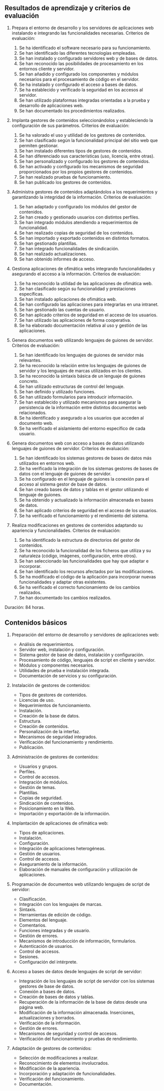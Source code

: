 ## Resultados de aprendizaje y criterios de evaluación

1. Prepara el entorno de desarrollo y los servidores de aplicaciones web instalando e integrando las funcionalidades necesarias. Criterios de evaluación:
    1. Se ha identificado el software necesario para su funcionamiento.
    2. Se han identificado las diferentes tecnologías empleadas.
    3. Se han instalado y configurado servidores web y de bases de datos.
    4. Se han reconocido las posibilidades de procesamiento en los entornos cliente y servidor.
    5. Se han añadido y configurado los componentes y módulos necesarios para el procesamiento de código en el servidor.
    6. Se ha instalado y configurado el acceso a bases de datos.
    7. Se ha establecido y verificado la seguridad en los accesos al servidor.
    8. Se han utilizado plataformas integradas orientadas a la prueba y desarrollo de aplicaciones web.
    9. Se han documentado los procedimientos realizados.

2. Implanta gestores de contenidos seleccionándolos y estableciendo la configuración de sus parámetros. Criterios de evaluación:
    1. Se ha valorado el uso y utilidad de los gestores de contenidos.
    2. Se han clasificado según la funcionalidad principal del sitio web que permiten gestionar.
    3. Se han instalado diferentes tipos de gestores de contenidos.
    4. Se han diferenciado sus características (uso, licencia, entre otras).
    5. Se han personalizado y configurado los gestores de contenidos.
    6. Se han activado y configurado los mecanismos de seguridad proporcionados por los propios gestores de contenidos.
    7. Se han realizado pruebas de funcionamiento.
    8. Se han publicado los gestores de contenidos.

3. Administra gestores de contenidos adaptándolos a los requerimientos y garantizando la integridad de la información. Criterios de evaluación:
    1. Se han adaptado y configurado los módulos del gestor de contenidos.
    2. Se han creado y gestionado usuarios con distintos perfiles.
    3. Se han integrado módulos atendiendo a requerimientos de funcionalidad.
    4. Se han realizado copias de seguridad de los contenidos.
    5. Se han importado y exportado contenidos en distintos formatos.
    6. Se han gestionado plantillas.
    7. Se han integrado funcionalidades de sindicación.
    8. Se han realizado actualizaciones.
    9. Se han obtenido informes de acceso.

4. Gestiona aplicaciones de ofimática webs integrando funcionalidades y asegurando el acceso a la información. Criterios de evaluación:
    1. Se ha reconocido la utilidad de las aplicaciones de ofimática web.
    2. Se han clasificado según su funcionalidad y prestaciones específicas.
    3. Se han instalado aplicaciones de ofimática web.
    4. Se han configurado las aplicaciones para integrarlas en una intranet.
    5. Se han gestionado las cuentas de usuario.
    6. Se han aplicado criterios de seguridad en el acceso de los usuarios.
    7. Se han utilizado las aplicaciones de forma cooperativa.
    8. Se ha elaborado documentación relativa al uso y gestión de las aplicaciones.

5. Genera documentos web utilizando lenguajes de guiones de servidor. Criterios de evaluación:
    1. Se han identificado los lenguajes de guiones de servidor más relevantes.
    2. Se ha reconocido la relación entre los lenguajes de guiones de servidor y los lenguajes de marcas utilizados en los clientes.
    3. Se ha reconocido la sintaxis básica de un lenguaje de guiones concreto.
    4. Se han utilizado estructuras de control del lenguaje.
    5. Se han definido y utilizado funciones.
    6. Se han utilizado formularios para introducir información.
    7. Se han establecido y utilizado mecanismos para asegurar la persistencia de la información entre distintos documentos web relacionados.
    8. Se ha identificado y asegurado a los usuarios que acceden al documento web.
    9. Se ha verificado el aislamiento del entorno específico de cada usuario.

6. Genera documentos web con acceso a bases de datos utilizando lenguajes de guiones de servidor. Criterios de evaluación:
    1. Se han identificado los sistemas gestores de bases de datos más utilizados en entornos web.
    2. Se ha verificado la integración de los sistemas gestores de bases de datos con el lenguaje de guiones de servidor.
    3. Se ha configurado en el lenguaje de guiones la conexión para el acceso al sistema gestor de base de datos.
    4. Se han creado bases de datos y tablas en el gestor utilizando el lenguaje de guiones.
    5. Se ha obtenido y actualizado la información almacenada en bases de datos.
    6. Se han aplicado criterios de seguridad en el acceso de los usuarios.
    7. Se ha verificado el funcionamiento y el rendimiento del sistema.

7. Realiza modificaciones en gestores de contenidos adaptando su apariencia y funcionalidades. Criterios de evaluación:
    1. Se ha identificado la estructura de directorios del gestor de contenidos.
    2. Se ha reconocido la funcionalidad de los ficheros que utiliza y su naturaleza (código, imágenes, configuración, entre otros).
    3. Se han seleccionado las funcionalidades que hay que adaptar e incorporar.
    4. Se han identificado los recursos afectados por las modificaciones.
    5. Se ha modificado el código de la aplicación para incorporar nuevas funcionalidades y adaptar otras existentes.
    6. Se ha verificado el correcto funcionamiento de los cambios realizados.
    7. Se han documentado los cambios realizados.

Duración: 84 horas.

## Contenidos básicos

1. Preparación del entorno de desarrollo y servidores de aplicaciones web:
    - Análisis de requerimientos.
    - Servidor web, instalación y configuración.
    - Sistema gestor de base de datos, instalación y configuración.
    - Procesamiento de código, lenguajes de script en cliente y servidor.
    - Módulos y componentes necesarios.
    - Utilidades de prueba e instalación integrada.
    - Documentación de servicios y su configuración.

2. Instalación de gestores de contenidos:
    - Tipos de gestores de contenidos.
    - Licencias de uso.
    - Requerimientos de funcionamiento.
    - Instalación.
    - Creación de la base de datos.
    - Estructura.
    - Creación de contenidos.
    - Personalización de la interfaz.
    - Mecanismos de seguridad integrados.
    - Verificación del funcionamiento y rendimiento.
    - Publicación.

3. Administración de gestores de contenidos:
    - Usuarios y grupos.
    - Perfiles.
    - Control de accesos.
    - Integración de módulos.
    - Gestión de temas.
    - Plantillas.
    - Copias de seguridad.
    - Sindicación de contenidos.
    - Posicionamiento en la Web.
    - Importación y exportación de la información.

4. Implantación de aplicaciones de ofimática web:
    - Tipos de aplicaciones.
    - Instalación.
    - Configuración.
    - Integración de aplicaciones heterogéneas.
    - Gestión de usuarios.
    - Control de accesos.
    - Aseguramiento de la información.
    - Elaboración de manuales de configuración y utilización de aplicaciones.

5. Programación de documentos web utilizando lenguajes de script de servidor:
    - Clasificación.
    - Integración con los lenguajes de marcas.
    - Sintaxis.
    - Herramientas de edición de código.
    - Elementos del lenguaje.
    - Comentarios.
    - Funciones integradas y de usuario.
    - Gestión de errores.
    - Mecanismos de introducción de información, formularios.
    - Autenticación de usuarios.
    - Control de accesos.
    - Sesiones.
    - Configuración del intérprete.

6. Acceso a bases de datos desde lenguajes de script de servidor:
    - Integración de los lenguajes de script de servidor con los sistemas gestores de base de datos.
    - Conexión a bases de datos.
    - Creación de bases de datos y tablas.
    - Recuperación de la información de la base de datos desde una página web.
    - Modificación de la información almacenada. Inserciones, actualizaciones y borrados.
    - Verificación de la información.
    - Gestión de errores.
    - Mecanismos de seguridad y control de accesos.
    - Verificación del funcionamiento y pruebas de rendimiento.

7. Adaptación de gestores de contenidos:
    - Selección de modificaciones a realizar.
    - Reconocimiento de elementos involucrados.
    - Modificación de la apariencia.
    - Incorporación y adaptación de funcionalidades.
    - Verificación del funcionamiento.
    - Documentación.